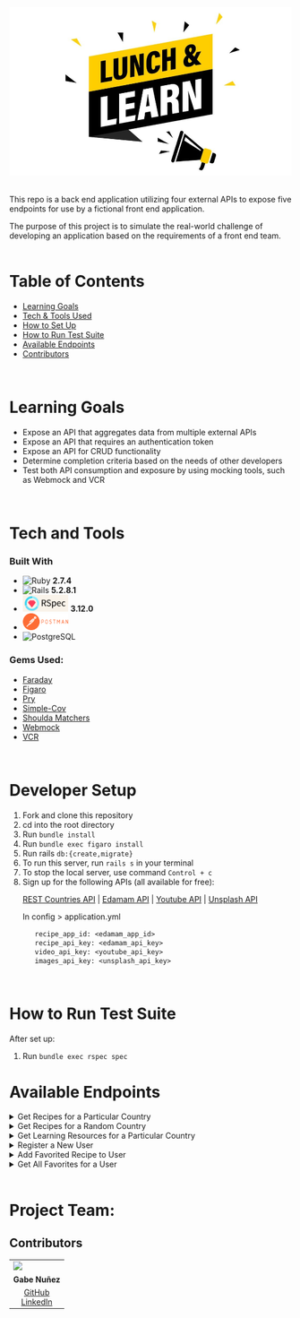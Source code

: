 <div align="center"><img src="doc/images/lunch_and_learn.jpeg" alt="Lunch and Learn" class="center" width="572" height="300"></div>
<br>
  
This repo is a back end application utilizing four external APIs to expose five endpoints for use by a fictional front end application. 
<br>

The purpose of this project is to simulate the real-world challenge of developing an application based on the requirements of a front end team. 
<br>
<br>

# Table of Contents
- [Learning Goals](#learning-goals)
- [Tech & Tools Used](#tech-and-tools)
- [How to Set Up](#how-to-set-up)
- [How to Run Test Suite](#how-to-run-test-suite)
- [Available Endpoints](#available-endpoints)
- [Contributors](#contributors)
<br>
    
# Learning Goals

- Expose an API that aggregates data from multiple external APIs
- Expose an API that requires an authentication token
- Expose an API for CRUD functionality
- Determine completion criteria based on the needs of other developers
- Test both API consumption and exposure by using mocking tools, such as Webmock and VCR
<br>

# Tech and Tools
### Built With
  - ![Ruby](https://img.shields.io/badge/Ruby-CC342D?style=for-the-badge&logo=ruby&logoColor=white) **2.7.4**
  - ![Rails](https://img.shields.io/badge/Ruby_on_Rails-CC0000?style=for-the-badge&logo=ruby-on-rails&logoColor=white) **5.2.8.1**
  - <img src="doc/images/rspec_badge.png" alt="RSpec" height="30"> **3.12.0**
  - <img src="doc/images/postman_badge.png" alt="RSpec" height="30">
  - ![PostgreSQL](https://img.shields.io/badge/PostgreSQL-316192?style=for-the-badge&logo=postgresql&logoColor=white)

### Gems Used:
  - [Faraday](https://lostisland.github.io/faraday/)
  - [Figaro](https://github.com/laserlemon/figaro)
  - [Pry](https://github.com/pry/pry-rails)
  - [Simple-Cov](https://github.com/simplecov-ruby/simplecov)
  - [Shoulda Matchers](https://github.com/thoughtbot/shoulda-matchers)
  - [Webmock](https://github.com/bblimke/webmock)
  - [VCR](https://github.com/vcr/vcr)
<br>

# Developer Setup
<ol>
  <li>Fork and clone this repository</li>
  <li>cd into the root directory</li>
  <li>Run <code>bundle install</code></li>
  <li>Run <code>bundle exec figaro install</code></li>
  <li>Run rails <code>db:{create,migrate}</code></li>
  <li>To run this server, run <code>rails s</code> in your terminal</li>
  <li>To stop the local server, use command <code>Control + c</code></li>
  <li>Sign up for the following APIs (all available for free):
  
  [REST Countries API](https://restcountries.com/#api-endpoints-v3-all) |
  [Edamam API](https://developer.edamam.com/edamam-recipe-api) |
  [Youtube API](https://developers.google.com/youtube/v3/getting-started) |
  [Unsplash API](https://unsplash.com/documentation#creating-a-developer-account)

  In config > application.yml

  ```
     recipe_app_id: <edamam_app_id>
     recipe_api_key: <edamam_api_key>
     video_api_key: <youtube_api_key>
     images_api_key: <unsplash_api_key>
  ```
</ol>
<br>

# How to Run Test Suite
  After set up:
  <ol>
    <li>Run <code>bundle exec rspec spec</code></li>
  </ol>


# Available Endpoints
<details close>
<summary>Get Recipes for a Particular Country</summary><br>

  - GET "/api/v1/recipes?country=thailand"<br>
  - Sample response body: <br>
    ```
      {
        "data": [
          {
            "id": "null",
            "type": "recipe",
            "attributes": {
              "title": "Thai Coconut Cremes",
              "url": "https://food52.com/recipes/37220-thai-coconut-cremes",
              "country": "thailand",
              "image": "https://edamam-product-images.com/web-img/f4e571219.jpg"
            }
          },
          {
            "id": "null",
            "type": "recipe",
            "attributes": {
              "title": "Sriracha",
              "url": "http://www.jamieoliver.com/recipes/vegetables-recipes/sriracha/",
              "country": "thailand",
              "image": "https://edamam-product-images.com/web-img/h4w832793.jpg"
          }
        ]
      }
    ```
  
</details>

<details close>
<summary>Get Recipes for a Random Country</summary><br>

  - GET "/api/v1/recipes
  - Sample response body: 
    ```
      {
        "data": [
          {
            "id": "null",
            "type": "recipe",
            "attributes": {
              "title": "Tropical Pops(Antigua and Barbuda)",
              "url": "http://www.food.com/recipe/tropical-pops-antigua-and-barbuda-507250",
              "country": "Antigua and Barbuda",
              "image": "https://edamam-product-images.com/web-img/m9h234343.jpg"
            }
          },
          {
            "id": "null",
            "type": "recipe",
            "attributes": {
              "title": "Papaya Pie (Antigua and Barbuda)",
              "url": "http://www.food.com/recipe/papaya-pie-antigua-and-barbuda-468338",
              "country": "Antigua and Barbuda",
              "image": "https://edamam-product-images.com/web-img/j6y293874.jpg"
          }
        ]
      }
    ```
</details>

<details close>
<summary>Get Learning Resources for a Particular Country</summary><br>

  - GET "/api/v1/learning_resources?country=laos"
  - Sample response body: 
    ```
      {
        "data": {
          "id": null,
          "type": "learning_resource",
          "attributes": {
            "country": "laos",
            "video": {
              "title": "A Super Quick History of Laos",
              "youtube_video_id": "uw8hjVqxMXw"
            },
            "images": [
              {
                "alt_tag": "time lapse photography of flying hot air balloon",
                "url": "https://images.unsplash.com/photo-1540611025311.jpg'
              },
              {
                "alt_tag": "aerial view of city at daytime",
                "url": "https://images.unsplash.com/photo-1570366583862.jpg"
              }
            ]
          }
        }
      }
    ```
</details>


<details close>
<summary>Register a New User</summary><br>

  - POST "/api/v1/users/"<br>
  - Sample request body: <br>
    ```
    {
        "name": "Jon X Sample",
        "email": "jon@sample.com"
    }
    ```
  - Sample response body: <br>
    ```
      {
        "data": {
          "id": "2",
          "type": "user",
          "attributes": {
            "name": "Jon X Sample",
            "email": "jon@sample.com",
            "api_key": "Xge8Ls27WdlS"
          }
        }
      }
    ```
</details>

<details close>
<summary>Add Favorited Recipe to User</summary><br>

  - POST "/api/v1/favorites"<br>
  - Sample request body: <br>
    ```
    {
        "api_key": "d1gdyTIHlmEK",
        "country": "vietnam",
        "recipe_link": "https://www.seriouseats.com/kenji_rulez.html",
        "recipe_title": "Garlic Noodles (a San Francisco Treat, not THE San Francisco Treat)"
    }
    ```
  - Sample response body: <br>
    ```
      {
        "success": "Favorite added successfully"
      }
    ```
</details>

<details close>
<summary>Get All Favorites for a User</summary><br>

  - GET "api/v1/favorites?api_key=d1gdyTIHlmEK"
  - Sample response body:
    ```
      {
        "data": [
          {
            "id": "1",
            "type": "favorite",
            "attributes": {
                "recipe_title": "Garlic Noodles (a San Francisco Treat, not THE San Francisco Treat)",
                "recipe_link": "https://www.seriouseats.com/kenji_rulez.html",
                "country": "vietnam",
                "created_at": "2023-01-17T21:12:19.336Z"
            }
          },
          {
            "id": "2",
            "type": "favorite",
            "attributes": {
                "recipe_title": "Thai Coconut Cremes",
                "recipe_link": "https://food52.com/recipes/37220-thai-coconut-cremes",
                "country": "thailand",
                "created_at": "2023-01-18T08:37:50.770Z"
            }
          }
        ]
      }
    ```
</details>


<br>

# Project Team:
## Contributors

<table>
  <tr>
    <td><img src="https://avatars.githubusercontent.com/u/108249540?v=4" width=auto height=110px></td>
  </tr>
  <tr>
    <td>
    <div align="center"><strong>Gabe Nuñez</strong></td></div>
  </tr>
  <tr>
    <td>
      <div align="center"><a href="https://github.com/gabrielcnunez">GitHub</a><br>
      <a href="https://www.linkedin.com/in/gabriel-nunez-az/">LinkedIn</a></div>
    </td>
  </tr>
</table>
